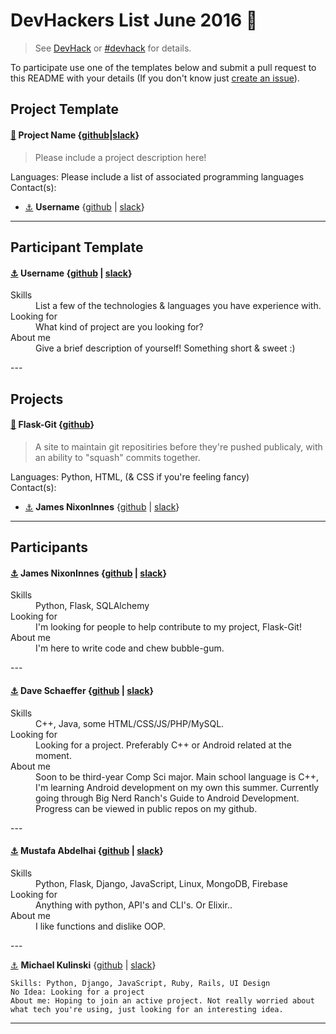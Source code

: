 # DevHackers List June 2016 🖖  
> See [DevHack](https://github.com/devolio-devchat/devhack) or [#devhack](https://devolio-devchat.slack.com/messages/devhack/details/) for details.  

To participate use one of the templates below and submit a pull request to this README with your details (If you don't know just [create an issue](https://github.com/devolio-devchat/devhackers/issues/new)).  



## Project Template  

#### [💾](#project-name) **Project Name** {[github](https://github.com/project-repo)|[slack](https://devolio-devchat.slack.com/messages/devhack/)}
> Please include a project description here!  

Languages: Please include a list of associated programming languages  
Contact(s):  
* [⚓](#username) **Username** {[github](https://github.com/username) | [slack](https://devolio-devchat.slack.com/team/username)}

---

## Participant Template  

#### [⚓](#username) **Username** {[github](https://github.com/username) | [slack](https://devolio-devchat.slack.com/team/username)} 
<dl>
  <dt>Skills</dt>
  <dd>
    List a few of the technologies & languages you have experience with.
  </dd>
  <dt>Looking for</dt>
  <dd>
    What kind of project are you looking for?
  </dd>
  <dt>About me</dt>
  <dd>
    Give a brief description of yourself! Something short & sweet :)
  </dd>
</dl>
---

## Projects  

#### [💾](#flask-git) **Flask-Git** {[github](https://github.com/NixonInnes/Flask-Git)}  
> A site to maintain git repositiries before they're pushed publicaly, with an ability to "squash" commits together.  

Languages: Python, HTML, (& CSS if you're feeling fancy)  
Contact(s):  
* [⚓](#nixoninnes) **James NixonInnes** {[github](https://github.com/nixoninnes) | [slack](https://devolio-devchat.slack.com/team/nixoninnes)} 

---


## Participants

#### [⚓](#nixoninnes) **James NixonInnes** {[github](https://github.com/nixoninnes) | [slack](https://devolio-devchat.slack.com/team/nixoninnes)} 
<dl>
  <dt>Skills</dt>
  <dd>
    Python, Flask, SQLAlchemy
  </dd>
  <dt>Looking for</dt>
  <dd>
    I'm looking for people to help contribute to my project, Flask-Git!
  </dd>
  <dt>About me</dt>
  <dd>
    I'm here to write code and chew bubble-gum. 
  </dd>
</dl>
---

#### [⚓](#davidschaeffer2) **Dave Schaeffer** {[github](https://github.com/davidschaeffer2) | [slack](https://devolio-devchat.slack.com/team/dave)}  
<dl>
  <dt>Skills</dt>
  <dd>
    C++, Java, some HTML/CSS/JS/PHP/MySQL.
  </dd>
  <dt>Looking for</dt>
  <dd>
    Looking for a project. Preferably C++ or Android related at the moment.
  <dd>
  <dt>About me</dt>
  <dd>
    Soon to be third-year Comp Sci major. Main school language is C++, I'm learning Android development on my own this summer. Currently going through Big Nerd Ranch's Guide to Android Development. Progress can be viewed in public repos on my github.
  <dd>
</dl>
---

#### [⚓](#abdelhai) **Mustafa Abdelhai** {[github](https://github.com/abdelhai) | [slack](https://devolio-devchat.slack.com/team/mustafa)}  
<dl>
  <dt>Skills</dt>
  <dd>
    Python, Flask, Django, JavaScript, Linux, MongoDB, Firebase
  </dd>
  <dt>Looking for</dt>
  <dd>
    Anything with python, API's and CLI's. Or Elixir..
  </dd>
  <dt>About me</dt>
  <dd>
    I like functions and dislike OOP.
  </dd>
</dl>
---

[⚓](#mkulinski) **Michael Kulinski** {[github](https://github.com/mkulinski) | [slack](https://devolio-devchat.slack.com/messages/@mkulinski)}  
```
Skills: Python, Django, JavaScript, Ruby, Rails, UI Design
No Idea: Looking for a project
About me: Hoping to join an active project. Not really worried about what tech you're using, just looking for an interesting idea.
```  
---

